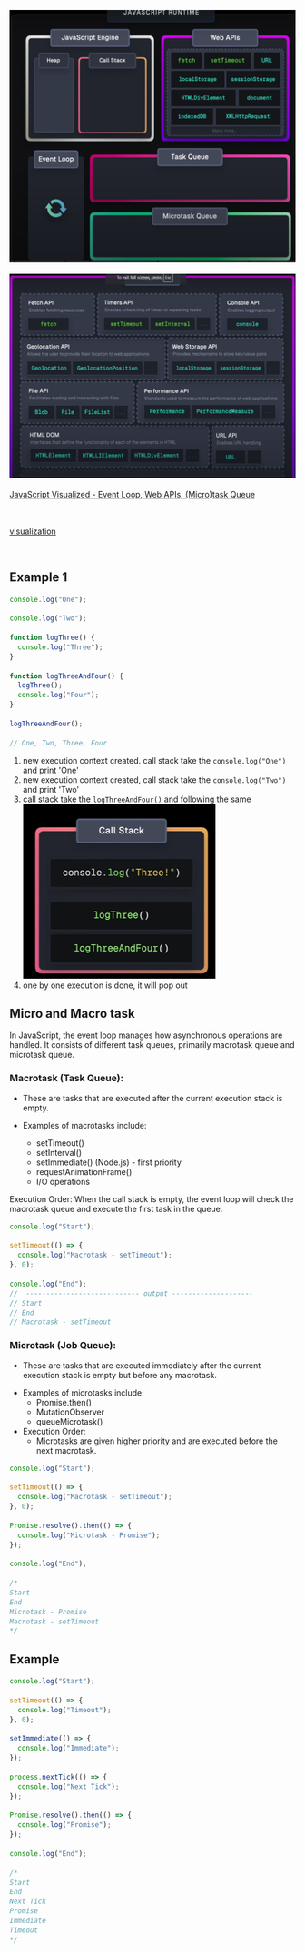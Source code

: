 ![Javascript runtime]({EB8826C2-1D52-4C5E-B422-75ED26B4505A}.png)
<br><br>
![Web APIs]({751B5142-34C7-4BF8-BCC4-10A64710F5E8}.png) <br><br>
[JavaScript Visualized - Event Loop, Web APIs, (Micro)task Queue](https://www.youtube.com/watch?v=eiC58R16hb8&list=PLvmkSMJ8O14Cy6cUYQhDRa0AEv7KUUutu)

<br> <br>
[visualization](https://www.jsv9000.app/)

<br >

## Example 1

```js
console.log("One");

console.log("Two");

function logThree() {
  console.log("Three");
}

function logThreeAndFour() {
  logThree();
  console.log("Four");
}

logThreeAndFour();

// One, Two, Three, Four
```

1. new execution context created. call stack take the `console.log("One")` and print 'One'
2. new execution context created, call stack take the `console.log("Two")` and print 'Two'
3. call stack take the `logThreeAndFour()` and following the same
   ![alt text]({66DFF32D-4C80-45D3-9F3F-738CC9936878}.png)
4. one by one execution is done, it will pop out

## Micro and Macro task

In JavaScript, the event loop manages how asynchronous operations are handled. It consists of different task queues, primarily macrotask queue and microtask queue.

### Macrotask (Task Queue):

- These are tasks that are executed after the current execution stack is empty.
- Examples of macrotasks include:

  - setTimeout()
  - setInterval()
  - setImmediate() (Node.js) - first priority
  - requestAnimationFrame()
  - I/O operations

Execution Order:
When the call stack is empty, the event loop will check the macrotask queue and execute the first task in the queue.

```js
console.log("Start");

setTimeout(() => {
  console.log("Macrotask - setTimeout");
}, 0);

console.log("End");
//  ---------------------------- output --------------------
// Start
// End
// Macrotask - setTimeout
```

### Microtask (Job Queue):

- These are tasks that are executed immediately after the current execution stack is empty but before any macrotask.

* Examples of microtasks include:
  - Promise.then()
  - MutationObserver
  - queueMicrotask()
* Execution Order:
  - Microtasks are given higher priority and are executed before the next macrotask.

```js
console.log("Start");

setTimeout(() => {
  console.log("Macrotask - setTimeout");
}, 0);

Promise.resolve().then(() => {
  console.log("Microtask - Promise");
});

console.log("End");

/*
Start
End
Microtask - Promise
Macrotask - setTimeout
*/
```

## Example
```js
console.log("Start");

setTimeout(() => {
  console.log("Timeout");
}, 0);

setImmediate(() => {
  console.log("Immediate");
});

process.nextTick(() => {
  console.log("Next Tick");
});

Promise.resolve().then(() => {
  console.log("Promise");
});

console.log("End");

/*
Start
End
Next Tick
Promise
Immediate
Timeout
*/
```